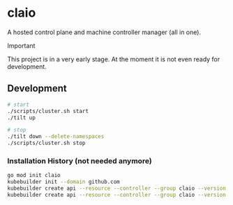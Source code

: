 # claio

A hosted control plane and machine controller manager (all in one).

> [!IMPORTANT]
> This project is in a very early stage. At the moment it is not even ready for development.

## Development

```sh
# start
./scripts/cluster.sh start
./tilt up

# stop
./tilt down --delete-namespaces
./scripts/cluster.sh stop
```

### Installation History (not needed anymore)

```sh
go mod init claio
kubebuilder init --domain github.com
kubebuilder create api --resource --controller --group claio --version v1alpha1 --kind ControlPlane
kubebuilder create api --resource --controller --group claio --version v1alpha1 --kind Machine
```
